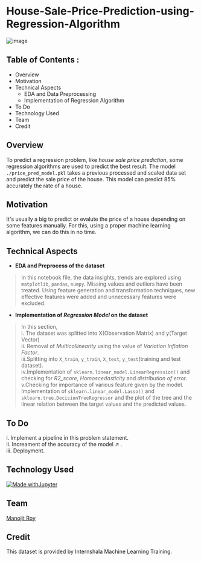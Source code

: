 # House-Sale-Price-Prediction-using-Regression-Algorithm
![image](https://user-images.githubusercontent.com/66888595/113287494-4a92f380-930b-11eb-90c7-21042975a155.png)


## Table of Contents :
* Overview
* Motivation
* Technical Aspects
  * EDA and Data Preprocessing
  * Implementation of Regression Algorithm
* To Do
* Technology Used
* Team
* Credit

## Overview
To predict a regression problem, like *house sale price prediction*, some regression algorithms are used to predict the best result. The model `./price_pred_model.pkl` takes a previous processed and scaled data set and predict the sale price of the house. This model can predict 85% accurately the rate of a house.

## Motivation
It's usually a big to predict or evalute the price of a house depending on some features manually. For this, using a proper machine learning algorithm, we can do this in no time. 

## Technical Aspects
* **EDA and Preprocess of the dataset**
> In this notebook file, the data insights, trends are explored using `matplotlib`, `pandas`, `numpy`. Missing values and outliers have been treated. Using feature generation and transformation techniques, new effective features were added and unnecessary features were excluded.

* **Implementation of *Regression Model* on the dataset**
> In this section, <br> i. The dataset was splitted into X(Observation Matrix) and y(Target Vector)<br>ii. Removal of *Multicollinearity* using the value of *Variation Inflation Factor*.<br>iii.Splitting into `X_train`, `y_train`, `X_test`, `y_test`(training and test dataset).<br>iv.Implementation of `sklearn.linear_model.LinearRegression()` and checking for *R2_score*, *Homoscedasticity* and *distribution of error*.<br>v.Checking for importance of various feature given by the model.<br>Implementation of `sklearn.linear_model.Lasso()` and `sklearn.tree.DecisionTreeRegressor` and the plot of the tree and the linear relation between the target values and the predicted values.

## To Do
i. Implement a pipeline in this problem statement.<br>
ii. Increament of the accuracy of the model :arrow_upper_right: .<br>
iii. Deployment.<br>

## Technology Used 
[![Made withJupyter](https://img.shields.io/badge/Made%20with-Jupyter-orange?style=for-the-badge&logo=Jupyter)](https://jupyter.org/try)

## Team
[Manojit Roy](https://www.linkedin.com/in/manojit-roy-8a93a1183/)

## Credit
This dataset is provided by Internshala Machine Learning Training.
